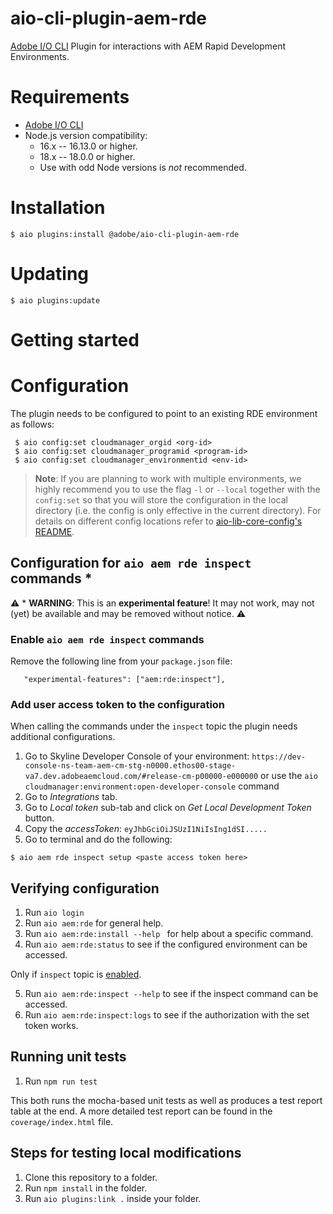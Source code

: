 # aio-cli-plugin-aem-rde

[Adobe I/O CLI](https://github.com/adobe/aio-cli) Plugin for interactions with
AEM Rapid Development Environments.

# Requirements

- [Adobe I/O CLI](https://github.com/adobe/aio-cli)
- Node.js version compatibility:
  - 16.x -- 16.13.0 or higher.
  - 18.x -- 18.0.0 or higher.
  - Use with odd Node versions is _not_ recommended.

# Installation

```
$ aio plugins:install @adobe/aio-cli-plugin-aem-rde
```

# Updating

```
$ aio plugins:update
```

# Getting started

# Configuration

The plugin needs to be configured to point to an existing RDE environment as follows:

```
 $ aio config:set cloudmanager_orgid <org-id>
 $ aio config:set cloudmanager_programid <program-id>
 $ aio config:set cloudmanager_environmentid <env-id>
```

> **Note**:
> If you are planning to work with multiple environments, we highly recommend you to use the flag `-l` or `--local` together with the `config:set` so that you will store the configuration in the local directory (i.e. the config is only effective in the current directory). For details on different config locations refer to [aio-lib-core-config's README](https://github.com/adobe/aio-lib-core-config#persistent-file-locations).

## Configuration for `aio aem rde inspect` commands *
⚠️ * **WARNING**: This is an **experimental feature**! It may not work, may not (yet) be available and may be removed without notice. ⚠️


### Enable `aio aem rde inspect` commands

Remove the following line from your `package.json` file:

```
   "experimental-features": ["aem:rde:inspect"], 
```

### Add user access token to the configuration

When calling the commands under the `inspect` topic the plugin needs additional configurations.

1. Go to Skyline Developer Console of your environment: `https://dev-console-ns-team-aem-cm-stg-n0000.ethos00-stage-va7.dev.adobeaemcloud.com/#release-cm-p00000-e000000` or use the `aio cloudmanager:environment:open-developer-console` command
2. Go to _Integrations_ tab.
3. Go to _Local token_ sub-tab and click on _Get Local Development Token_ button.
4. Copy the _accessToken_: `eyJhbGciOiJSUzI1NiIsIng1dSI.....`
5. Go to terminal and do the following:

```
$ aio aem rde inspect setup <paste access token here>
```

## Verifying configuration

1. Run `aio login`
2. Run `aio aem:rde` for general help.
3. Run `aio aem:rde:install --help ` for help about a specific command.
4. Run `aio aem:rde:status` to see if the configured environment can be accessed.

Only if `inspect` topic is [enabled](#configuration-for-aio-aem-rde-inspect-commands).

5. Run `aio aem:rde:inspect --help` to see if the inspect command can be accessed.
6. Run `aio aem:rde:inspect:logs` to see if the authorization with the set token works.

## Running unit tests

1. Run `npm run test`

This both runs the mocha-based unit tests as well as produces a test report table at the end.
A more detailed test report can be found in the `coverage/index.html` file.

## Steps for testing local modifications

1. Clone this repository to a folder.
2. Run `npm install` in the folder.
3. Run `aio plugins:link .` inside your folder.
